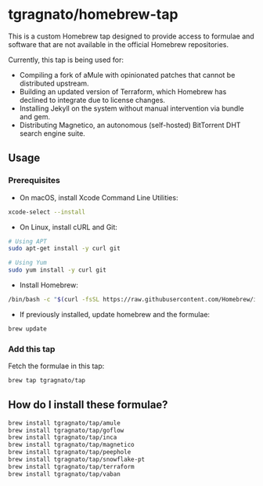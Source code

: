 
# tgragnato/homebrew-tap

This is a custom Homebrew tap designed to provide access to formulae and software  that are not available in the official Homebrew repositories.

Currently, this tap is being used for:

-	Compiling a fork of aMule with opinionated patches that cannot be distributed upstream.
-	Building an updated version of Terraform, which Homebrew has declined to integrate due to license changes.
-	Installing Jekyll on the system without manual intervention via bundle and gem.
-	Distributing Magnetico, an autonomous (self-hosted) BitTorrent DHT search engine suite.

## Usage

### Prerequisites

- On macOS, install Xcode Command Line Utilities:

```zsh
xcode-select --install
```

- On Linux, install cURL and Git:

```bash
# Using APT
sudo apt-get install -y curl git

# Using Yum
sudo yum install -y curl git
```

- Install Homebrew:

```zsh
/bin/bash -c "$(curl -fsSL https://raw.githubusercontent.com/Homebrew/install/master/install.sh)"
```

- If previously installed, update homebrew and the formulae:

```zsh
brew update
```

### Add this tap

Fetch the formulae in this tap:

```zsh
brew tap tgragnato/tap
```

## How do I install these formulae?

```zsh
brew install tgragnato/tap/amule
brew install tgragnato/tap/goflow
brew install tgragnato/tap/inca
brew install tgragnato/tap/magnetico
brew install tgragnato/tap/peephole
brew install tgragnato/tap/snowflake-pt
brew install tgragnato/tap/terraform
brew install tgragnato/tap/vaban
```
